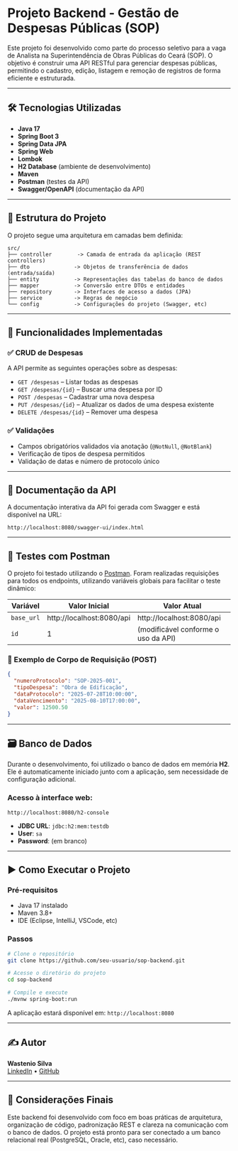 # Projeto Backend - Gestão de Despesas Públicas (SOP)

Este projeto foi desenvolvido como parte do processo seletivo para a vaga de Analista na Superintendência de Obras Públicas do Ceará (SOP). O objetivo é construir uma API RESTful para gerenciar despesas públicas, permitindo o cadastro, edição, listagem e remoção de registros de forma eficiente e estruturada.

---

## 🛠 Tecnologias Utilizadas

- **Java 17**
- **Spring Boot 3**
- **Spring Data JPA**
- **Spring Web**
- **Lombok**
- **H2 Database** (ambiente de desenvolvimento)
- **Maven**
- **Postman** (testes da API)
- **Swagger/OpenAPI** (documentação da API)

---

## 📂 Estrutura do Projeto

O projeto segue uma arquitetura em camadas bem definida:

```
src/
├── controller        -> Camada de entrada da aplicação (REST controllers)
├── dto              -> Objetos de transferência de dados (entrada/saída)
├── entity           -> Representações das tabelas do banco de dados
├── mapper           -> Conversão entre DTOs e entidades
├── repository       -> Interfaces de acesso a dados (JPA)
├── service          -> Regras de negócio
└── config           -> Configurações do projeto (Swagger, etc)
```

---

## 🔧 Funcionalidades Implementadas

### ✅ CRUD de Despesas

A API permite as seguintes operações sobre as despesas:

- `GET /despesas` – Listar todas as despesas
- `GET /despesas/{id}` – Buscar uma despesa por ID
- `POST /despesas` – Cadastrar uma nova despesa
- `PUT /despesas/{id}` – Atualizar os dados de uma despesa existente
- `DELETE /despesas/{id}` – Remover uma despesa

### ✅ Validações

- Campos obrigatórios validados via anotação (`@NotNull`, `@NotBlank`)
- Verificação de tipos de despesa permitidos
- Validação de datas e número de protocolo único

---

## 📘 Documentação da API

A documentação interativa da API foi gerada com Swagger e está disponível na URL:

```
http://localhost:8080/swagger-ui/index.html
```

---

## 🧪 Testes com Postman

O projeto foi testado utilizando o [Postman](https://www.postman.com/). Foram realizadas requisições para todos os endpoints, utilizando variáveis globais para facilitar o teste dinâmico:

| Variável   | Valor Inicial             | Valor Atual                         |
|------------|---------------------------|--------------------------------------|
| `base_url` | http://localhost:8080/api | http://localhost:8080/api            |
| `id`       | 1                         | (modificável conforme o uso da API)  |

### 📌 Exemplo de Corpo de Requisição (POST)

```json
{
  "numeroProtocolo": "SOP-2025-001",
  "tipoDespesa": "Obra de Edificação",
  "dataProtocolo": "2025-07-28T10:00:00",
  "dataVencimento": "2025-08-10T17:00:00",
  "valor": 12500.50
}
```

---

## 🗃 Banco de Dados

Durante o desenvolvimento, foi utilizado o banco de dados em memória **H2**. Ele é automaticamente iniciado junto com a aplicação, sem necessidade de configuração adicional.

### Acesso à interface web:

```
http://localhost:8080/h2-console
```

- **JDBC URL**: `jdbc:h2:mem:testdb`
- **User**: `sa`
- **Password**: (em branco)

---

## ▶ Como Executar o Projeto

### Pré-requisitos

- Java 17 instalado
- Maven 3.8+
- IDE (Eclipse, IntelliJ, VSCode, etc)

### Passos

```bash
# Clone o repositório
git clone https://github.com/seu-usuario/sop-backend.git

# Acesse o diretório do projeto
cd sop-backend

# Compile e execute
./mvnw spring-boot:run
```

A aplicação estará disponível em: `http://localhost:8080`

---

## ✍ Autor

**Wastenio Silva**  
[LinkedIn](https://www.linkedin.com/in/seu-linkedin) • [GitHub](https://github.com/seu-usuario)

---

## 📝 Considerações Finais

Este backend foi desenvolvido com foco em boas práticas de arquitetura, organização de código, padronização REST e clareza na comunicação com o banco de dados. O projeto está pronto para ser conectado a um banco relacional real (PostgreSQL, Oracle, etc), caso necessário.
